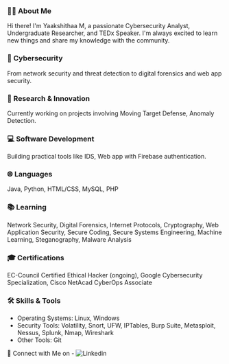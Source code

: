 ### 👩‍💻 About Me

Hi there! I'm Yaakshithaa M, a passionate Cybersecurity Analyst, Undergraduate Researcher, and TEDx Speaker. I'm always excited to learn new things and share my knowledge with the community.

### 🔐 Cybersecurity
From network security and threat detection to digital forensics and web app security.

### 🧠 Research & Innovation
Currently working on projects involving Moving Target Defense, Anomaly Detection.

### 💻 Software Development
Building practical tools like IDS, Web app with Firebase authentication.

### 🌐 Languages
Java, Python, HTML/CSS, MySQL, PHP

### 📚 Learning
Network Security, Digital Forensics, Internet Protocols, Cryptography, Web Application Security, Secure Coding, Secure Systems Engineering, Machine Learning, Steganography, Malware Analysis

### 🎓 Certifications
EC-Council Certified Ethical Hacker (ongoing), Google Cybersecurity Specialization, Cisco NetAcad CyberOps Associate

### 🛠️ Skills & Tools
  - Operating Systems: Linux, Windows
  - Security Tools: Volatility, Snort, UFW, IPTables, Burp Suite, Metasploit, Nessus, Splunk, Nmap, Wireshark
  - Other Tools: Git

🤝 Connect with Me on - ![Linkedin](https://i.sstatic.net/gVE0j.png)
